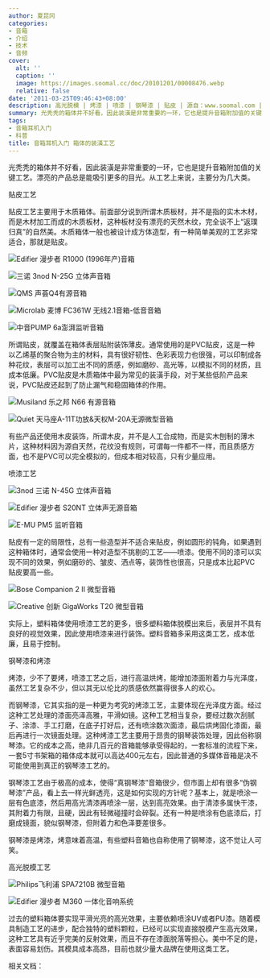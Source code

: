 ```yaml
---
author: 夏昆冈
categories:
- 音箱
- 介绍
- 技术
- 音频
cover:
  alt: ''
  caption: ''
  image: https://images.soomal.cc/doc/20101201/00008476.webp
  relative: false
date: '2011-03-25T09:46:43+08:00'
description: 高光脱模 | 烤漆 | 喷漆 | 钢琴漆 | 贴皮 | 源自：www.soomal.com | 版权：原创 |  平均/总评分：09.00/189
summary: 光秃秃的箱体并不好看，因此装潢是非常重要的一环，它也是提升音箱附加值的关键工艺。漂亮的产品总是能吸引更多的目光。从工艺上来说，主要分为几大类――贴皮、喷漆、烤漆等
tags:
- 音箱耳机入门
- 科普
title: 音箱耳机入门 箱体的装潢工艺
---
```


光秃秃的箱体并不好看，因此装潢是非常重要的一环，它也是提升音箱附加值的关键工艺。漂亮的产品总是能吸引更多的目光。从工艺上来说，主要分为几大类。



贴皮工艺



贴皮工艺主要用于木质箱体。前面部分说到所谓木质板材，并不是指的实木木材，而是木材加工而成的木质板材，这种板材没有漂亮的天然木纹，完全谈不上“返璞归真”的自然美。木质箱体一般也被设计成方体造型，有一种简单美观的工艺非常适合，那就是贴皮。



![Edifier 漫步者 R1000 (1996年产)音箱](https://images.soomal.cc/doc/20100707/00006289.webp)



![三诺 3nod N-25G 立体声音箱](https://images.soomal.cc/doc/20091110/00003055.webp)



![QMS 声荟Q4有源音箱](https://images.soomal.cc/doc/20100411/00004912.webp)



![Microlab 麦博 FC361W 无线2.1音箱-低音音箱](https://images.soomal.cc/doc/20101201/00008476.webp)



![中音PUMP 6a澎湃监听音箱](https://images.soomal.cc/doc/20090418/00001233.webp)



所谓贴皮，就覆盖在箱体表层贴附装饰薄皮。通常使用的是PVC贴皮，这是一种以乙烯基的聚合物为主的材料，具有很好韧性、色彩表现力也很强，可以印制成各种花纹，表层可以加工出不同的质感，例如磨砂、高光等，以模拟不同的材质，且成本低廉。PVC贴皮是木质箱体中最为常见的装潢手段，对于某些低阶产品来说，PVC贴皮还起到了防止漏气和稳固箱体的作用。



![Musiland 乐之邦 N66 有源音箱](https://images.soomal.cc/doc/20101024/00007832.webp)



![Quiet 天马座A-11T功放&天权M-20A无源微型音箱](https://images.soomal.cc/doc/20100104/00003506.webp)



有些产品还使用木皮装饰，所谓木皮，并不是人工合成物，而是实木刨制的薄木片，这种材料因为源自天然，花纹没有规则，可谓每一件都不一样，而且质感方面，也不是PVC可以完全模拟的，但成本相对较高，只有少量应用。



喷漆工艺



![3nod 三诺 N-45G 立体声音箱](https://images.soomal.cc/doc/20090512/00001748.webp)



![Edifier 漫步者 S20NT 立体声无源音箱](https://images.soomal.cc/doc/20090524/00001922.webp)



![E-MU PM5 监听音箱](https://images.soomal.cc/doc/20100604/00005819.webp)



贴皮有一定的局限性，总有一些造型并不适合来贴皮，例如圆形的钝角，如果遇到这种箱体时，通常会使用一种对造型不挑剔的工艺――喷漆。使用不同的漆可以实现不同的效果，例如磨砂的、皱皮、洒点等，装饰性也很高，只是成本比起PVC贴皮要高一些。



![Bose Companion 2 II 微型音箱](https://images.soomal.cc/doc/20100207/00004020.webp)



![Creative 创新 GigaWorks T20 微型音箱](https://images.soomal.cc/doc/20100112/00003646.webp)



实际上，塑料箱体使用喷漆工艺的更多，很多塑料箱体脱模出来后，表层并不具有良好的视觉效果，因此使用喷漆来进行装饰。塑料音箱多采用这类工艺，成本低廉，且易于控制。



钢琴漆和烤漆



烤漆，少不了要烤，喷漆工艺之后，进行高温烘烤，能增加漆面附着力与光泽度，虽然工艺复杂不少，但以其无以伦比的质感依然赢得很多人的欢心。



而钢琴漆，它其实指的是一种更为考究的烤漆工艺，主要体现在光泽度方面。经过这种工艺处理的漆面亮泽高雅，平滑如镜。这种工艺相当复杂，要经过数次刮腻子、涂漆、手工打磨，在底子打好后，还有喷涂数次面漆，最后烘烤固化漆面，最后再进行一次镜面处理。这种烤漆工艺主要用于昂贵的钢琴装饰处理，因此俗称钢琴漆。它的成本之高，绝非几百元的音箱能够承受得起的，一套标准的流程下来，一套5寸书架箱的箱体成本就可以高达400元左右，因此普通的多媒体音箱是决不可能使用到真正的钢琴漆工艺的。



钢琴漆工艺由于极高的成本，使得“真钢琴漆”音箱很少，但市面上却有很多“伪钢琴漆”产品，看上去一样光鲜透亮，这是如何实现的方针呢？基本上，就是喷涂一层有色底漆，然后用高光清漆再喷涂一层，达到高亮效果。由于清漆多属快干漆，其附着力有限，且硬，因此有轻微碰撞时会碎裂。还有一种是喷涂有色底漆后，打磨成镜面，貌似钢琴漆，但附着力和色泽要差很多。



钢琴漆是烤漆，烤意味着高温，有些塑料音箱也自称使用了钢琴漆，这不觉让人可笑。



高光脱模工艺



![Philips飞利浦 SPA7210B 微型音箱](https://images.soomal.cc/doc/20100822/00006826.webp)



![Edifier 漫步者 M360 一体化音响系统](https://images.soomal.cc/doc/20091208/00003309.webp)



过去的塑料箱体要实现平滑光亮的高光效果，主要依赖喷涂UV或者PU漆。随着模具制造工艺的进步，配合独特的塑料颗粒，已经可以实现直接脱模产生高光效果，这种工艺具有近乎完美的反射效果，而且不存在漆面脱落等担心。美中不足的是，表面容易划伤。其模具成本高昂，目前也就少量大品牌在使用这类工艺。



相关文档：